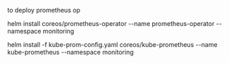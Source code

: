 to deploy prometheus op


helm install coreos/prometheus-operator --name prometheus-operator --namespace monitoring

helm install -f kube-prom-config.yaml  coreos/kube-prometheus --name kube-prometheus --namespace monitoring
